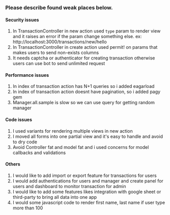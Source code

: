 ### Please describe found weak places below.

#### Security issues

1. In TransactionController in new action used `type` param to render view and it raises an error if the param change something else. ex: http://localhost:3000/transactions/new/hello
2. In TransactionController in create action used permit! on params that makes users to send non-exists columns
3. It needs captcha or authenticator for creating transaction otherwise users can use bot to send unlimited request
#### Performance issues

1. In index of transaction action has N+1 queries so i added eagarload 
2. In index of transaction action doesnt have pagination, so i added pagy gem
3. Manager.all.sample is slow so we can use query for getting random manager
#### Code issues

1. I used variants for rendering multiple views in new action
2. I moved all forms into one partial view and it's easy to handle and avoid to dry code
3. Avoid Controller fat and model fat and i used concerns for model callbacks and validations
#### Others

1. I would like to add import or export feature for transactions for users
2. I would add authentications for users and manager and create panel for users and dashboard to monitor transaction for admin
3. I would like to add some features likes integration with google sheet or third-party to bring all data into one app
4. I would some javascript code to render first name, last name if user type more than 100
